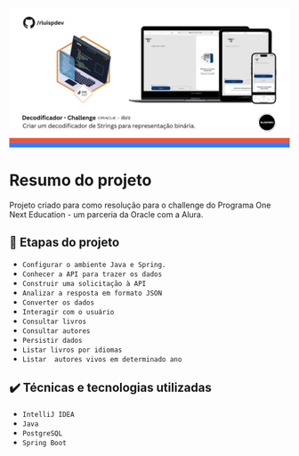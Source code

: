 ![Template rluipdev](https://github.com/rluispdev/DesafioOne/blob/main/Template/rluispdevBadge.png)
 # Resumo do projeto
Projeto  criado para como resolução para o challenge do Programa One Next Education - um parceria da Oracle com a Alura.

## 🔨 Etapas do projeto
- `Configurar o ambiente Java e Spring.`   
- `Conhecer a API para trazer os dados` 
- `Construir uma solicitação à API`
- `Analizar a resposta em formato JSON`
- `Converter os dados`
- `Interagir com o usuário`
- `Consultar livros`
- `Consultar autores`
- `Persistir dados`
- `Listar livros por idiomas`
- `Listar  autores vivos em determinado ano`
 
## ✔️ Técnicas e tecnologias utilizadas

- ``IntelliJ IDEA``
- ``Java``
- ``PostgreSQL``
- ``Spring Boot``
 
